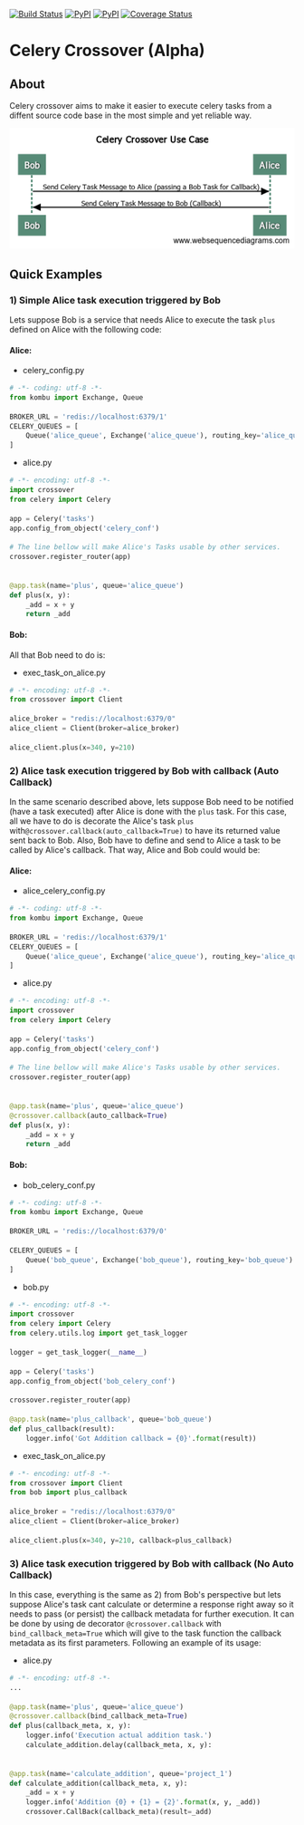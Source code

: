 [![Build Status](https://travis-ci.org/debonzi/celery_crossover.svg?branch=master)](https://travis-ci.org/debonzi/celery_crossover)
[![PyPI](https://img.shields.io/pypi/v/celery_crossover.svg)](https://github.com/debonzi/celery_crossover)
[![PyPI](https://img.shields.io/pypi/pyversions/celery_crossover.svg)](https://github.com/debonzi/celery_crossover)
[![Coverage Status](https://coveralls.io/repos/github/debonzi/celery_crossover/badge.svg)](https://coveralls.io/github/debonzi/celery_crossover)

# Celery Crossover (Alpha)

## About
Celery crossover aims to make it easier to execute celery tasks from a diffent source code base in the most simple and yet reliable way.

![Use Case](https://github.com/debonzi/celery_crossover/blob/master/docs/CeleryCrossoverUseCase.png)

## Quick Examples

### 1) Simple Alice task execution triggered by Bob
Lets suppose Bob is a service that needs Alice to execute the task ```plus``` defined on Alice with the following code:

#### Alice:
 * celery_config.py
```python
# -*- coding: utf-8 -*-
from kombu import Exchange, Queue

BROKER_URL = 'redis://localhost:6379/1'
CELERY_QUEUES = [
    Queue('alice_queue', Exchange('alice_queue'), routing_key='alice_queue')
]
```

 * alice.py 
```python
# -*- encoding: utf-8 -*-
import crossover
from celery import Celery

app = Celery('tasks')
app.config_from_object('celery_conf')

# The line bellow will make Alice's Tasks usable by other services.
crossover.register_router(app)


@app.task(name='plus', queue='alice_queue')
def plus(x, y):
    _add = x + y
    return _add

```

#### Bob:
All that Bob need to do is:
* exec_task_on_alice.py 
```python
# -*- encoding: utf-8 -*-
from crossover import Client

alice_broker = "redis://localhost:6379/0"
alice_client = Client(broker=alice_broker)

alice_client.plus(x=340, y=210)

```

### 2) Alice task execution triggered by Bob with callback (Auto Callback)
In the same scenario described above, lets suppose Bob need to be notified (have a task executed) after Alice is done with the ```plus``` task.
For this case, all we have to do is decorate the Alice's task ```plus``` with```@crossover.callback(auto_callback=True)``` to have its returned value sent back to Bob. Also, Bob have to define and send to Alice a task to be called by Alice's callback.
That way, Alice and Bob could would be:

#### Alice:
 * alice_celery_config.py
```python
# -*- coding: utf-8 -*-
from kombu import Exchange, Queue

BROKER_URL = 'redis://localhost:6379/1'
CELERY_QUEUES = [
    Queue('alice_queue', Exchange('alice_queue'), routing_key='alice_queue')
]
```

 * alice.py 
```python
# -*- encoding: utf-8 -*-
import crossover
from celery import Celery

app = Celery('tasks')
app.config_from_object('celery_conf')

# The line bellow will make Alice's Tasks usable by other services.
crossover.register_router(app)


@app.task(name='plus', queue='alice_queue')
@crossover.callback(auto_callback=True)
def plus(x, y):
    _add = x + y
    return _add

```

#### Bob:
 * bob_celery_conf.py
```python
# -*- coding: utf-8 -*-
from kombu import Exchange, Queue

BROKER_URL = 'redis://localhost:6379/0'

CELERY_QUEUES = [
    Queue('bob_queue', Exchange('bob_queue'), routing_key='bob_queue')
]

```
 * bob.py
```python
# -*- encoding: utf-8 -*-
import crossover
from celery import Celery
from celery.utils.log import get_task_logger

logger = get_task_logger(__name__)

app = Celery('tasks')
app.config_from_object('bob_celery_conf')

crossover.register_router(app)

@app.task(name='plus_callback', queue='bob_queue')
def plus_callback(result):
    logger.info('Got Addition callback = {0}'.format(result))

```

 * exec_task_on_alice.py 
```python
# -*- encoding: utf-8 -*-
from crossover import Client
from bob import plus_callback

alice_broker = "redis://localhost:6379/0"
alice_client = Client(broker=alice_broker)

alice_client.plus(x=340, y=210, callback=plus_callback)

```

### 3) Alice task execution triggered by Bob with callback (No Auto Callback)
In this case, everything is the same as 2) from Bob's perspective but lets suppose Alice's task cant calculate or
determine a response right away so it needs to pass (or persist) the callback metadata for further execution.
It can be done by using de decorator ```@crossover.callback``` with ```bind_callback_meta=True``` which will give
to the task function the callback metadata as its first parameters. Following an example of its usage:

 * alice.py

```python
# -*- encoding: utf-8 -*-
...

@app.task(name='plus', queue='alice_queue')
@crossover.callback(bind_callback_meta=True)
def plus(callback_meta, x, y):
    logger.info('Execution actual addition task.')
    calculate_addition.delay(callback_meta, x, y):


@app.task(name='calculate_addition', queue='project_1')
def calculate_addition(callback_meta, x, y):
    _add = x + y
    logger.info('Addition {0} + {1} = {2}'.format(x, y, _add))
    crossover.CallBack(callback_meta)(result=_add)
```
